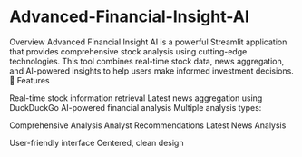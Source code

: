 # Advanced-Financial-Insight-AI
Overview
Advanced Financial Insight AI is a powerful Streamlit application that provides comprehensive stock analysis using cutting-edge technologies. This tool combines real-time stock data, news aggregation, and AI-powered insights to help users make informed investment decisions.
🌟 Features

Real-time stock information retrieval
Latest news aggregation using DuckDuckGo
AI-powered financial analysis
Multiple analysis types:

Comprehensive Analysis
Analyst Recommendations
Latest News Analysis


User-friendly interface
Centered, clean design
